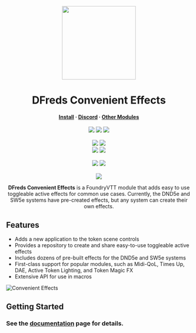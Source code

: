 <div align="center">
  <img src="https://i.imgur.com/gOZy3Jf.png" width="200" height="200"/>
</div>
<h1 align="center">DFreds Convenient Effects</h1>

<h4 align="center">
  <a href="https://foundryvtt.com/packages/dfreds-convenient-effects">Install</a>
  ·
  <a href="https://discord.gg/Wq8AEV9bWb">Discord</a>
  ·
  <a href="https://dfreds-modules.com">Other Modules</a>
</h4>

<p align="center">
    <a href="https://github.com/DFreds/dfreds-convenient-effects/pulse"><img src="https://img.shields.io/github/last-commit/DFreds/dfreds-convenient-effects?style=for-the-badge&logo=github&color=7dc4e4&logoColor=D9E0EE&labelColor=302D41"/></a>
    <a href="https://github.com/DFreds/dfreds-convenient-effects/releases/latest"><img src="https://img.shields.io/github/v/release/DFreds/dfreds-convenient-effects?style=for-the-badge&logo=gitbook&color=8bd5ca&logoColor=D9E0EE&labelColor=302D41"/></a>
    <a href="https://github.com/DFreds/dfreds-convenient-effects/stargazers"><img src="https://img.shields.io/github/stars/DFreds/dfreds-convenient-effects?style=for-the-badge&logo=apachespark&color=eed49f&logoColor=D9E0EE&labelColor=302D41"/></a>
    <br/>
    <br/>
    <img src="https://img.shields.io/badge/dynamic/json?url=https%3A%2F%2Fgithub.com%2FDFreds%2Fdfreds-convenient-effects%2Freleases%2Flatest%2Fdownload%2Fmodule.json&query=%24.compatibility.verified&style=for-the-badge&logo=foundryvirtualtabletop&label=Foundry%20Version&color=%23fe6a1f"/>
    <a href="https://forge-vtt.com/bazaar#package=dfreds-convenient-effects"><img src="https://img.shields.io/badge/dynamic/json?label=Forge%20Installs&query=package.installs&suffix=%25&url=https://forge-vtt.com/api/bazaar/package/dfreds-convenient-effects&colorB=68a74f&style=for-the-badge&logo=condaforge"/></a>
    <br/>
    <img src="https://img.shields.io/github/downloads/DFreds/dfreds-convenient-effects/latest/dfreds-convenient-effects.zip?color=2b82fc&label=LATEST%20DOWNLOADS&style=for-the-badge">
    <img src="https://img.shields.io/github/downloads/DFreds/dfreds-convenient-effects/total?color=2b82fc&label=TOTAL%20DOWNLOADS&style=for-the-badge">
    <br/>
    <br/>
    <a href="https://www.patreon.com/dfreds"><img src="https://img.shields.io/badge/-Patreon-%23f96854?style=for-the-badge&logo=patreon"/></a>
    <a href="https://www.buymeacoffee.com/dfreds"><img src="https://img.shields.io/badge/-Buy%20Me%20A%20Coffee-%23ff813f?style=for-the-badge&logo=buymeacoffee"/></a>
    <br/>
    <br/>
    <a href="https://discord.gg/Wq8AEV9bWb"><img src="https://img.shields.io/discord/1200171647022403664?style=for-the-badge&logo=discord&label=Discord&labelColor=%231c1e1f&color=%235865f2&link=https%3A%2F%2Fdiscord.gg%2FWq8AEV9bWb"/></a>
</p>

<p align="center">
    <b>DFreds Convenient Effects</b> is a FoundryVTT module that adds easy to
    use toggleable active effects for common use cases. Currently, the DND5e and
    SW5e systems have pre-created effects, but any system can create their own
    effects.
</p>

## Features

- Adds a new application to the token scene controls
- Provides a repository to create and share easy-to-use toggleable active effects
- Includes dozens of pre-built effects for the DND5e and SW5e systems
- First-class support for popular modules, such as Midi-QoL, Times Up, DAE, Active Token Lighting, and Token Magic FX
- Extensive API for use in macros

![Convenient Effects](https://www.dfreds-modules.com/assets/images/convenient-effects-app-6dc7002b72d0faf3c1e972332ebdaf0b.png)

## Getting Started

### See the [documentation](https://www.dfreds-modules.com/free-modules/convenient-effects) page for details.
